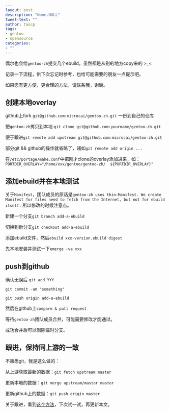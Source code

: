 ```yaml
---
layout: post
description: "None.NULL"
tweet-text: ""
author: taocp
tags:
- gentoo
- opensource
categories:
- ""
---
```


偶尔也会给`gentoo-zh`提交几个ebuild，虽然都是从别的地方copy来的 >\_<

记录一下流程，供下次忘记时参考，也给可能需要的朋友一点提示吧。

如果您有更方便，更合理的方法，请联系我，谢谢。

## 创建本地overlay

github上fork `git@github.com:microcai/gentoo-zh.git` 一份到自己的仓库

把`gentoo-zh`拷贝到本地:`git clone git@github.com:yourname/gentoo-zh.git`

便于跟进`git remote add upstream git@github.com:microcai/gentoo-zh.git`

部分git && github的操作就省略了，诸如`git remote add origin ...`

在`/etc/portage/make.conf`中把刚才clone的overlay添加进来，如：
`PORTDIR_OVERLAY="/home/xxx/gentoo/gentoo-zh/  ${PORTDIR_OVERLAY}"`

## 添加ebuild并在本地测试

关于`Manifest`，团队成员的原话是`gentoo-zh uses thin-Manifest. We create Manifest for files need to fetch from the Internet, but not for ebuild itself.` 所以修改的时候注意点。

新建一个分支`git branch add-a-ebuild`

切换到新分支`git checkout add-a-ebuild`

添加ebuild文件，然后`ebuild xxx-version.ebuild digest`

先本地安装并测试一下`emerge -va xxx`

## push到github

确认无误后
`git add YYY`

`git commit -am "something"`

`git push origin add-a-ebuild`

然后在github上`compare & pull request`

等待`gentoo-zh`团队成员合并，可能需要修改才能通过。

成功合并后可以删除临时分支。

## 跟进，保持同上游的一致

不熟悉git，我是这么做的：

从上游获取最新的数据：`git fetch upstream master`

更新本地的数据：`git merge upstream/master master`

更新github上的数据：`git push origin master`

关于跟进，看到[这个方法](http://my.oschina.net/chbing/blog/198871)，下次试一试，再更新本文。
